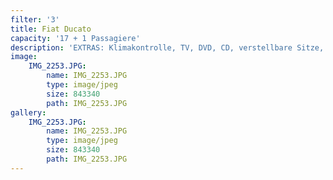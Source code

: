 ```yaml
---
filter: '3'
title: Fiat Ducato
capacity: '17 + 1 Passagiere'
description: 'EXTRAS: Klimakontrolle, TV, DVD, CD, verstellbare Sitze, Sicherheitsgurt'
image:
    IMG_2253.JPG:
        name: IMG_2253.JPG
        type: image/jpeg
        size: 843340
        path: IMG_2253.JPG
gallery:
    IMG_2253.JPG:
        name: IMG_2253.JPG
        type: image/jpeg
        size: 843340
        path: IMG_2253.JPG
---
```

